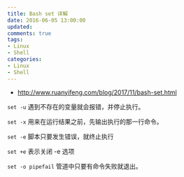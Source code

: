 ```yaml
---
title: Bash set 详解
date: 2016-06-05 13:00:00
updated:
comments: true
tags:
- Linux
- Shell
categories:
- Linux
- Shell
---
```


<!--more-->

* http://www.ruanyifeng.com/blog/2017/11/bash-set.html


`set -u` 遇到不存在的变量就会报错，并停止执行。

`set -x` 用来在运行结果之前，先输出执行的那一行命令。

`set -e` 脚本只要发生错误，就终止执行

`set +e` 表示关闭 -e 选项

`set -o pipefail` 管道中只要有命令失败就退出。
